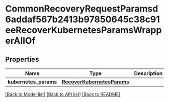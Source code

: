 # CommonRecoveryRequestParamsd6addaf567b2413b97850645c38c91eeRecoverKubernetesParamsWrapperAllOf


## Properties
Name | Type | Description | Notes
------------ | ------------- | ------------- | -------------
**kubernetes_params** | [**RecoverKubernetesParams**](RecoverKubernetesParams.md) |  | [optional] 

[[Back to Model list]](../README.md#documentation-for-models) [[Back to API list]](../README.md#documentation-for-api-endpoints) [[Back to README]](../README.md)


